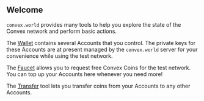 ## Welcome

`convex.world` provides many tools to help you explore the state of the Convex network and perform basic actions.

The [Wallet](/wallet) contains several Accounts that you control. The private keys for these Accounts are at present managed by the `convex.world` server for your convenience while using the test network. 

The [Faucet](/faucet) allows you to request free Convex Coins for the test network. You can top up your Accounts here whenever you need more!

The [Transfer](/transfer) tool lets you transfer coins from your Accounts to any other Accounts. 
